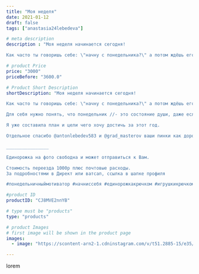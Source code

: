 ```yaml
---
title: "Моя неделя"
date: 2021-01-12
draft: false
tags: ["anastasia24lebedeva"]

# meta description
description : "Моя неделя начинается сегодня!

Как часто ты говоришь себе: \"начну с понедельника?\" а потом ждёшь его со спокойной душой. Вот только время идёт, понедельники "

# product Price
price: "3000"
priceBefore: "3600.0"

# Product Short Description
shortDescription: "Моя неделя начинается сегодня!

Как часто ты говоришь себе: \"начну с понедельника?\" а потом ждёшь его со спокойной душой. Вот только время идёт, понедельники тоже проходят мимо...

Для себя нужно понять, что понедельник //- это состояние души, даже если сегодня суббота. Для того чтобы начать не важен день недели, важен твой настрой!

Я уже составила план и цели чего хочу достичь за этот год. 

Отдельное спасибо @antonlebedev583 и @grad_masterov ваши пинки как дорожка из жёлтого кирпича 💜

________________

Единорожка на фото свободна и может отправиться к Вам.

Стоимость переезда 1000р плюс почтовые расходы.
За подробностями в Директ или ватсап, ссылка в шапке профиля

#понедельничныймотиватор #начниссебя #единорожкакрючком #игрушкикрючком #плюшики #своимируками #подарки #ручнаяработа #длядетей #handmade #alisa4toys #present #toysphotography #toys #grad_masterov #минводылайф #минеральныеводы"

#product ID
productID: "CJ8MVE2nnYB"

# type must be "products"
type: "products"

# product Images
# first image will be shown in the product page
images:
  - image: "https://scontent-arn2-1.cdninstagram.com/v/t51.2885-15/e35/137666952_745037186135973_3805717541197715706_n.jpg?se=7&tp=1&_nc_ht=scontent-arn2-1.cdninstagram.com&_nc_cat=109&_nc_ohc=CyIV5_h31BQAX-2B7Dp&ccb=7-4&oh=ecf998a36ba11e78f55d6492adb4144f&oe=60823929&ig_cache_key=MjQ4NDkxNTMxOTI4MDEzNzcyOQ%3D%3D.2-ccb7-4"

---
```

lorem
